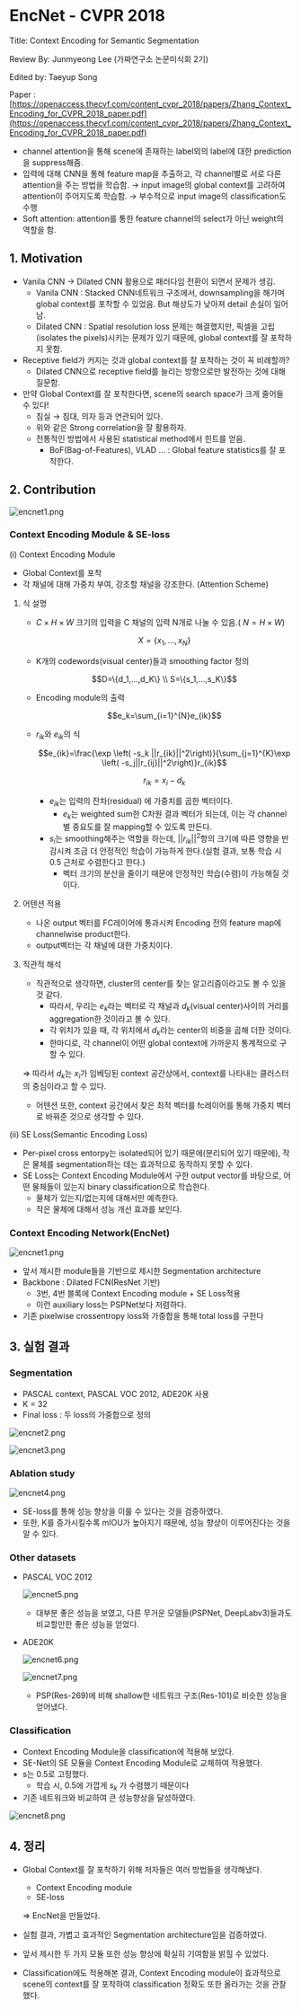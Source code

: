 # EncNet - CVPR 2018

Title: Context Encoding for Semantic Segmentation

Review By: Junmyeong Lee (가짜연구소 논문미식회 2기)

Edited by: Taeyup Song


Paper : [https://openaccess.thecvf.com/content_cvpr_2018/papers/Zhang_Context_Encoding_for_CVPR_2018_paper.pdf](https://openaccess.thecvf.com/content_cvpr_2018/papers/Zhang_Context_Encoding_for_CVPR_2018_paper.pdf)

- channel attention을 통해 scene에 존재하는 label외의 label에 대한 prediction을 suppress해줌.
- 입력에 대해 CNN을 통해 feature map을 추출하고, 각 channel별로 서로 다른 attention을 주는 방법을 학습함. 
→ input image의 global context를 고려하여 attention이 주어지도록 학습함. 
→ 부수적으로 input image의 classification도 수행
- Soft attention: attention를 통한 feature channel의 select가 아닌 weight의 역할을 함.

## 1. Motivation

- Vanila CNN → Dilated CNN 활용으로 패러다임 전환이 되면서 문제가 생김.
    - Vanila CNN : Stacked CNN네트워크 구조에서, downsampling을 해가며 global context를 포착할 수 있었음. But 해상도가 낮아져 detail 손실이 일어남.
    - Dilated CNN : Spatial resolution loss 문제는 해결했지만, 픽셀을 고립(isolates the pixels)시키는 문제가 있기 때문에, global context를 잘 포착하지 못함.
- Receptive field가 커지는 것과 global context를 잘 포착하는 것이 꼭 비례할까?
    - Dilated CNN으로 receptive field를 늘리는 방향으로만 발전하는 것에 대해 질문함.
- 만약 Global Context를 잘 포착한다면, scene의 search space가 크게 줄어들 수 있다!
    - 침실 → 침대, 의자 등과 연관되어 있다.
    - 위와 같은 Strong correlation을 잘 활용하자.
    - 전통적인 방법에서 사용된 statistical method에서 힌트를 얻음.
        - BoF(Bag-of-Features), VLAD ... : Global feature statistics를 잘 포착한다.

## 2. Contribution

![encnet1.png](pic/encnet/encnet1.png)

### Context Encoding Module & SE-loss

(i) Context Encoding Module

- Global Context를 포착
- 각 채널에 대해 가중치 부여, 강조할 채널을 강조한다. (Attention Scheme)
1. 식 설명
    - $C\times H \times W$ 크기의 입력을 C 채널의 입력 N개로 나눌 수 있음.( $N = H\times W$)

        $$X=\{x_1,...,x_N\}$$

    - K개의 codewords(visual center)들과 smoothing factor 정의

        $$D=\{d_1,...,d_K\} \\ S=\{s_1,...,s_K\}$$

    - Encoding module의 출력

        $$e_k=\sum_{i=1}^{N}e_{ik}$$

    - $r_{ik}$와 $e_{ik}$의 식

        $$e_{ik}=\frac{\exp \left( -s_k ||r_{ik}||^2\right)}{\sum_{j=1}^{K}\exp \left( -s_j||r_{ij}||^2\right)}r_{ik}$$

        $$r_{ik}=x_i-d_k$$

        - $e_{ik}$는 입력의 잔차(residual) 에 가중치를 곱한 벡터이다.
            - $e_k$는 weighted sum한 C차원 결과 벡터가 되는데, 이는 각 channel 별 중요도를 잘 mapping할 수 있도록 만든다.
        - $s_i$는 smoothing해주는 역할을 하는데, $||r_{ik}||^2$항의 크기에 따른 영향을 반감시켜 조금 더 안정적인 학습이 가능하게 한다.(실험 결과, 보통 학습 시 0.5 근처로 수렴한다고 한다.)
            - 벡터 크기의 분산을 줄이기 때문에 안정적인 학습(수렴)이 가능해질 것이다.
2. 어텐션 적용
    - 나온 output 벡터를 FC레이어에 통과시켜 Encoding 전의 feature map에 channelwise product한다.
    - output벡터는 각 채널에 대한 가중치이다.
3. 직관적 해석
    - 직관적으로 생각하면, cluster의 center를 찾는 알고리즘이라고도 볼 수 있을 것 같다.
        - 따라서, 우리는 $e_k$라는 벡터로 각 채널과  $d_k$(visual center)사이의 거리를 aggregation한 것이라고 볼 수 있다.
        - 각 위치가 있을 때, 각 위치에서 $d_k$라는 center의 비중을 곱해 더한 것이다.
        - 한마디로, 각 channel이 어떤 global context에 가까운지 통계적으로 구할 수 있다.

    ⇒ 따라서 $d_k$는 $x_i$가 임베딩된 context 공간상에서, context를 나타내는 클러스터의 중심이라고 할 수 있다.

    - 어텐션 또한, context 공간에서 찾은 최적 벡터를 fc레이어를 통해 가중치 벡터로 바꿔준 것으로 생각할 수 있다.

(ii) SE Loss(Semantic Encoding Loss)

- Per-pixel cross entorpy는 isolated되어 있기 때문에(분리되어 있기 때문에), 작은 물체를 segmentation하는 데는 효과적으로 동작하지 못할 수 있다.
- SE Loss는 Context Encoding Module에서 구한 output vector를 바탕으로, 어떤 물체들이 있는지 binary classification으로 학습한다.
    - 물체가 있는지/없는지에 대해서만 예측한다.
    - 작은 물체에 대해서 성능 개선 효과를 보인다.

### Context Encoding Network(EncNet)

![encnet1.png](pic/encnet/encnet1.png)

- 앞서 제시한 module들을 기반으로 제시한 Segmentation architecture
- Backbone : Dilated FCN(ResNet 기반)
    - 3번, 4번 블록에 Context Encoding module + SE Loss적용
    - 이런 auxiliary loss는 PSPNet보다 저렴하다.
- 기존 pixelwise crossentropy loss와 가중합을 통해 total loss를 구한다

## 3. 실험 결과

### Segmentation

- PASCAL context, PASCAL VOC 2012, ADE20K 사용
- K = 32
- Final loss : 두 loss의 가중합으로 정의

![encnet2.png](pic/encnet/encnet2.png)

![encnet3.png](pic/encnet/encnet3.png)

### Ablation study

![encnet4.png](pic/encnet/encnet4.png)

- SE-loss를 통해 성능 향상을 이룰 수 있다는 것을 검증하였다.
- 또한, K를 증가시킬수록 mIOU가 높아지기 때문에, 성능 향상이 이루어진다는 것을 알 수 있다.

### Other datasets

- PASCAL VOC 2012

    ![encnet5.png](pic/encnet/encnet5.png)

    - 대부분 좋은 성능을 보였고, 다른 무거운 모델들(PSPNet, DeepLabv3)들과도 비교할만한 좋은 성능을 얻었다.
- ADE20K

    ![encnet6.png](pic/encnet/encnet6.png)

    ![encnet7.png](pic/encnet/encnet7.png)

    - PSP(Res-269)에 비해 shallow한 네트워크 구조(Res-101)로 비슷한 성능을 얻어냈다.

### Classification

- Context Encoding Module을 classification에 적용해 보았다.
- SE-Net의 SE 모듈을 Context Encoding Module로 교체하여 적용했다.
- s는 0.5로 고정했다.
    - 학습 시, 0.5에 가깝게 $s_k$ 가 수렴했기 때문이다
- 기존 네트워크와 비교하여 큰 성능향상을 달성하였다.

![encnet8.png](pic/encnet/encnet8.png)

## 4. 정리

- Global Context를 잘 포착하기 위해 저자들은 여러 방법들을 생각해냈다.
    - Context Encoding module
    - SE-loss

    ⇒ EncNet을 만들었다.

- 실험 결과, 가볍고 효과적인 Segmentation architecture임을 검증하였다.
- 앞서 제시한 두 가지 모듈 또한 성능 향상에 확실히 기여함을 밝힐 수 있었다.
- Classification에도 적용해본 결과, Context Encoding module이 효과적으로 scene의 context를 잘 포착하여 classification 정확도 또한 올라가는 것을 관찰했다.
